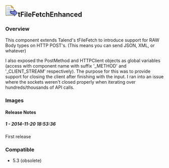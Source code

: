 ## <img src='./logo.jpg' width='40' height='40'>tFileFetchEnhanced

### Overview
This component extends Talend's tFileFetch to introduce support for RAW Body types on HTTP POST's.  (This means you can send JSON, XML, or whatever)

I also exposed the PostMethod and HTTPClient objects as global variables (access with component name with suffix '_METHOD' and '_CLIENT_STREAM' respectively).
The purpose for this was to provide support for closing the client after finishing with the input. I ran into an issue where the sockets weren't closed properly when iterating over hundreds/thousands of API calls.
### Images




#### Release Notes

##### 1 - 2014-11-20 18:53:36
First release
### Compatible
 -  5.3 (obsolete)